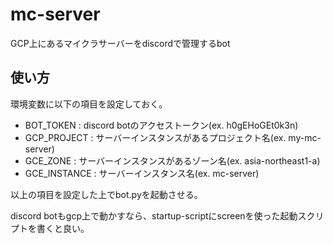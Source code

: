 # mc-server
GCP上にあるマイクラサーバーをdiscordで管理するbot

## 使い方
環境変数に以下の項目を設定しておく。

- BOT_TOKEN : discord botのアクセストークン(ex. h0gEHoGEt0k3n)
- GCP_PROJECT : サーバーインスタンスがあるプロジェクト名(ex. my-mc-server)
- GCE_ZONE : サーバーインスタンスがあるゾーン名(ex. asia-northeast1-a)
- GCE_INSTANCE : サーバーインスタンス名(ex. mc-server)

以上の項目を設定した上でbot.pyを起動させる。

discord botもgcp上で動かすなら、startup-scriptにscreenを使った起動スクリプトを書くと良い。
